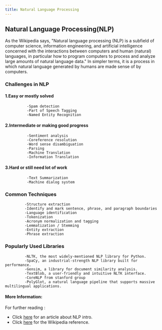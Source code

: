 ```yaml
---
title: Natural Language Processing
---
```

## Natural Language Processing(NLP)

As the Wikipedia says, "Natural language processing (NLP) is a subfield of computer science, information engineering, and artificial intelligence concerned with the interactions between computers and human (natural) languages, in particular how to program computers to process and analyze large amounts of natural language data."
In simpler terms, it is a process in which natural language generated by humans are made sense of by computers.

### Challenges in NLP

#### 1.Easy or mostly solved
			  -Spam detection
			  -Part of Speech Tagging
			  -Named Entity Recognition
#### 2.Intermediate or making good progress
			  -Sentiment analysis
			  -Coreference resolution
			  -Word sense disambiguation
			  -Parsing
			  -Machine Translation
			  -Information Translation
#### 3.Hard or still need lot of work
			  -Text Summarization
			  -Machine dialog system
			  
### Common Techniques
			 -Structure extraction
			 -Identify and mark sentence, phrase, and paragraph boundaries
			 -Language identification
			 -Tokenization
			 -Acronym normalization and tagging
			 -Lemmatization / Stemming 
			 -Entity extraction
			 -Phrase extraction
		
### Popularly Used Libraries
		     -NLTK, the most widely-mentioned NLP library for Python.
			 -SpaCy, an industrial-strength NLP library built for performance.
			 -Gensim, a library for document similarity analysis.
			 -TextBlob, a user-friendly and intuitive NLTK interface.
			 -CoreNLP from stanford group
			 -PolyGlot, a natural language pipeline that supports massive multilingual applications.
			 
			 
#### More Information:
<!-- Please add any articles you think might be helpful to read before writing the article -->
For further reading  :

- Click <a href="https://medium.com/@gon.esbuyo/get-started-with-nlp-part-i-d67ca26cc828"  target='_blank' rel='nofollow'>here</a> for an article about NLP intro.
- Click <a href="https://en.wikipedia.org/wiki/Natural_language_processing" target='_blank' rel='nofollow'>here</a> for the Wikipedia reference.
